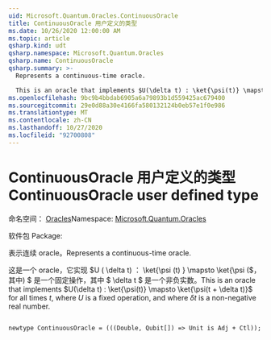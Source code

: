 ```yaml
---
uid: Microsoft.Quantum.Oracles.ContinuousOracle
title: ContinuousOracle 用户定义的类型
ms.date: 10/26/2020 12:00:00 AM
ms.topic: article
qsharp.kind: udt
qsharp.namespace: Microsoft.Quantum.Oracles
qsharp.name: ContinuousOracle
qsharp.summary: >-
  Represents a continuous-time oracle.

  This is an oracle that implements $U(\delta t) : \ket{\psi(t)} \mapsto \ket{\psi(t + \delta t)}$ for all times $t$, where $U$ is a fixed operation, and where $\delta t$ is a non-negative real number.
ms.openlocfilehash: 9bc9b4bbdab6905a6a79893b1d559425ac679400
ms.sourcegitcommit: 29e0d88a30e4166fa580132124b0eb57e1f0e986
ms.translationtype: MT
ms.contentlocale: zh-CN
ms.lasthandoff: 10/27/2020
ms.locfileid: "92700808"
---
```

# <a name="continuousoracle-user-defined-type"></a><span data-ttu-id="fe8aa-102">ContinuousOracle 用户定义的类型</span><span class="sxs-lookup"><span data-stu-id="fe8aa-102">ContinuousOracle user defined type</span></span>

<span data-ttu-id="fe8aa-103">命名空间： [Oracles](xref:Microsoft.Quantum.Oracles)</span><span class="sxs-lookup"><span data-stu-id="fe8aa-103">Namespace: [Microsoft.Quantum.Oracles](xref:Microsoft.Quantum.Oracles)</span></span>

<span data-ttu-id="fe8aa-104">软件包 [](https://nuget.org/packages/)</span><span class="sxs-lookup"><span data-stu-id="fe8aa-104">Package: [](https://nuget.org/packages/)</span></span>


<span data-ttu-id="fe8aa-105">表示连续 oracle。</span><span class="sxs-lookup"><span data-stu-id="fe8aa-105">Represents a continuous-time oracle.</span></span>

<span data-ttu-id="fe8aa-106">这是一个 oracle，它实现 $U ( \delta t) ： \ket{\psi (t) } \mapsto \ket{\psi ($，其中) $ 是一个固定操作，其中 $ \delta t $ 是一个非负实数。</span><span class="sxs-lookup"><span data-stu-id="fe8aa-106">This is an oracle that implements $U(\delta t) : \ket{\psi(t)} \mapsto \ket{\psi(t + \delta t)}$ for all times $t$, where $U$ is a fixed operation, and where $\delta t$ is a non-negative real number.</span></span>

```qsharp

newtype ContinuousOracle = (((Double, Qubit[]) => Unit is Adj + Ctl));
```

